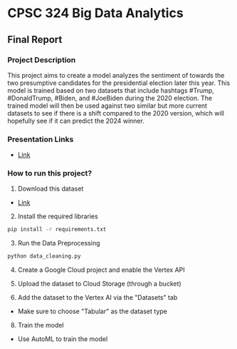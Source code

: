 # CPSC 324 Big Data Analytics
## Final Report

### Project Description
This project aims to create a model analyzes the sentiment of towards the two presumptive candidates for the presidential election later this year. This model is trained based on 
two datasets that include hashtags #Trump, #DonaldTrump, #Biden, and #JoeBiden during the 
2020 election. The trained model will then be used against two similar but more current datasets 
to see if there is a shift compared to the 2020 version, which will hopefully see if it can predict the 2024 winner.  

### Presentation Links
* [Link](https://drive.google.com/file/d/1P-2wI81Yrb_s5SyXre04Aj2YWusvMNqb/view?usp=sharing)

### How to run this project?
1. Download this dataset
* [Link](https://www.kaggle.com/datasets/manchunhui/us-election-2020-tweets)

2. Install the required libraries
```bash
pip install -r requirements.txt
```

3. Run the Data Preprocessing
```bash
python data_cleaning.py
```

4. Create a Google Cloud project and enable the Vertex API

5. Upload the dataset to Cloud Storage (through a bucket)

6. Add the dataset to the Vertex AI via the "Datasets" tab
* Make sure to choose "Tabular" as the dataset type

8. Train the model
* Use AutoML to train the model
